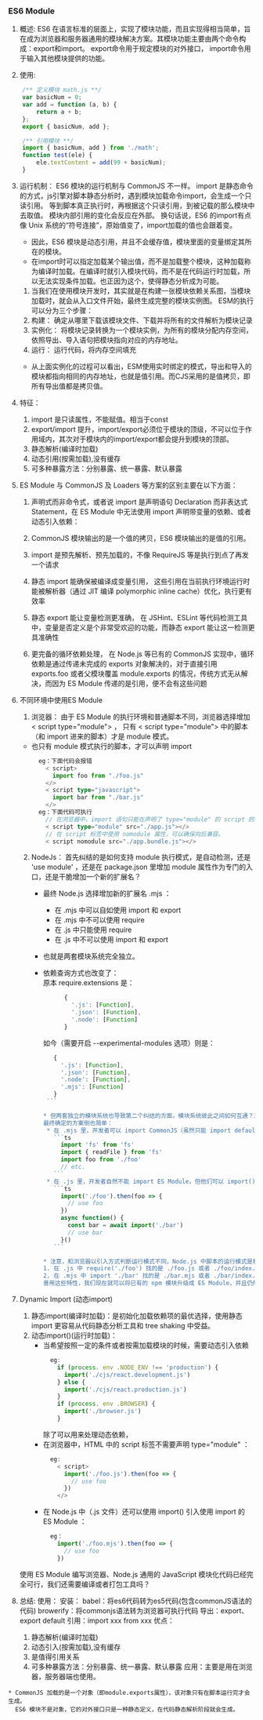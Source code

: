 ### ES6 Module
  1. 概述:
    ES6 在语言标准的层面上，实现了模块功能，而且实现得相当简单，旨在成为浏览器和服务器通用的模块解决方案。其模块功能主要由两个命令构成：export和import。
      export命令用于规定模块的对外接口，
      import命令用于输入其他模块提供的功能。

  2. 使用: 
  ```ts
      /** 定义模块 math.js **/
      var basicNum = 0;
      var add = function (a, b) {
          return a + b;
      };
      export { basicNum, add };

      /** 引用模块 **/
      import { basicNum, add } from './math';
      function test(ele) {
          ele.textContent = add(99 + basicNum);
      }
  ```

  3. 运行机制：
    ES6 模块的运行机制与 CommonJS 不一样。
      import 是静态命令的方式，js引擎对脚本静态分析时，遇到模块加载命令import，会生成一个只读引用。
      等到脚本真正执行时，再根据这个只读引用，到被记载的那么模块中去取值。
      模块内部引用的变化会反应在外部。
      换句话说，ES6 的import有点像 Unix 系统的“符号连接”，原始值变了，import加载的值也会跟着变。 
      * 因此，ES6 模块是动态引用，并且不会缓存值，模块里面的变量绑定其所在的模块。
      * 在import时可以指定加载某个输出值，而不是加载整个模块，这种加载称为编译时加载。在编译时就引入模块代码，而不是在代码运行时加载，所以无法实现条件加载。也正因为这个，使得静态分析成为可能。
      <!-- 链接：https://juejin.cn/post/6844903576309858318 -->
      
      1. 当我们在使用模块开发时，其实就是在构建一张模块依赖关系图，当模块加载时，就会从入口文件开始，最终生成完整的模块实例图。
        ESM的执行可以分为三个步骤：
        1. 构建： 确定从哪里下载该模块文件、下载并将所有的文件解析为模块记录
        2. 实例化： 将模块记录转换为一个模块实例，为所有的模块分配内存空间，依照导出、导入语句把模块指向对应的内存地址。
        3. 运行： 运行代码，将内存空间填充
      * 从上面实例化的过程可以看出，ESM使用实时绑定的模式，导出和导入的模块都指向相同的内存地址，也就是值引用。而CJS采用的是值拷贝，即所有导出值都是拷贝值。

          <!-- 链接：https://juejin.cn/post/7064853960636989454 -->
  4. 特征：
      1. import 是只读属性，不能赋值。相当于const
      2. export/import 提升，import/export必须位于模块的顶级，不可以位于作用域内，其次对于模块内的import/export都会提升到模块的顶部。
      3. 静态解析(编译时加载)
      4. 动态引用(按需加载),没有缓存
      5. 可多种暴露方法：分别暴露、统一暴露、默认暴露
      <!-- 链接：https://juejin.cn/post/6977604469794013197 -->

  4. ES Module 与 CommonJS 及 Loaders 等方案的区别主要在以下方面：
      1. 声明式而非命令式，或者说 import 是声明语句 Declaration 而非表达式 Statement，在 ES Module 中无法使用 import 声明带变量的依赖、或者动态引入依赖：
        1. CommonJS 模块输出的是一个值的拷贝，ES6 模块输出的是值的引用。
        2. import 是预先解析、预先加载的，不像 RequireJS 等是执行到点了再发一个请求

      1. 静态 import 能确保被编译成变量引用，
          这些引用在当前执行环境运行时能被解析器（通过 JIT 编译 polymorphic inline cache）优化，执行更有效率
      2. 静态 export 能让变量检测更准确，
          在 JSHint、ESLint 等代码检测工具中，变量是否定义是个非常受欢迎的功能，而静态 export 能让这一检测更具准确性
      3. 更完备的循环依赖处理，
          在 Node.js 等已有的 CommonJS 实现中，循环依赖是通过传递未完成的 exports 对象解决的，对于直接引用 exports.foo 或者父模块覆盖 module.exports 的情况，传统方式无从解决，而因为 ES Module 传递的是引用，便不会有这些问题
      <!-- 链接：https://juejin.cn/post/6844904056847073293 -->

  5. 不同环境中使用ES Module
      1. 浏览器：
        由于 ES Module 的执行环境和普通脚本不同，浏览器选择增加 < script type="module"> ，
        只有 < script type="module"> 中的脚本（和 import 进来的脚本）才是 module 模式。
        * 也只有 module 模式执行的脚本，才可以声明 import 
          ```ts
            eg：下面代码会报错
              < script>
                import foo from "./foo.js"
              </>
              < script type="javascript">
                import bar from "./bar.js"
              </> 
            eg：下面代码可执行
              // 在浏览器中，import 语句只能在声明了 type="module" 的 script 的标签中使用。
              < script type="module" src="./app.js"></>
              // 在 script 标签中使用 nomodule 属性，可以确保向后兼容。
              < script nomodule src="./app.bundle.js"></> 
          ```

      2. NodeJs：
          首先纠结的是如何支持 module 执行模式，是自动检测，还是 'use module' ，还是在 package.json 里增加 module 属性作为专门的入口，还是干脆增加一个新的扩展名？
          * 最终 Node.js 选择增加新的扩展名 .mjs ：
            * 在 .mjs 中可以自如使用 import 和 export
            * 在 .mjs 中不可以使用 require
            * 在 .js 中只能使用 require
            * 在 .js 中不可以使用 import 和 export
          * 也就是两套模块系统完全独立。

          * 依赖查询方式也改变了：  
            原本 require.extensions 是：
            ```ts
                  { 
                    '.js': [Function],
                    '.json': [Function],
                    '.node': [Function] 
                  }
            ```
            如今（需要开启 --experimental-modules 选项）则是：
               ```ts
                  { 
                    '.js': [Function],
                    '.json': [Function],
                    '.node': [Function],
                    '.mjs': [Function] 
                  } 
                ```
            
            * 但两套独立的模块系统也导致第二个纠结的方面，模块系统彼此之间如何互通？对浏览器来说这不是问题，但对 Node.js 来说，npm 中海量的 CommonJS 模块是它不得不考虑的。
              最终确定的方案倒也简单：
                * 在 .mjs 里，开发者可以 import CommonJS（虽然只能 import default）：
                  ```ts 
                    import 'fs' from 'fs'
                    import { readFile } from 'fs'
                    import foo from './foo'
                    // etc. 
                  ```
                * 在 .js 里，开发者自然不能 import ES Module，但他们可以 import() ：
                  ```ts 
                    import('./foo').then(foo => {
                      // use foo
                    })
                    async function() {
                      const bar = await import('./bar')
                      // use bar
                    }() 
                  ```

            * 注意，和浏览器以引入方式判断运行模式不同，Node.js 中脚本的运行模式是和扩展名绑定的。也就是说，依赖的查找方式会有所不同：
              1. 在 .js 中 require('./foo') 找的是 ./foo.js 或者 ./foo/index.js
              2. 在 .mjs 中 import './bar' 找的是 ./bar.mjs 或者 ./bar/index.mjs
            善用这些特性，我们现在就可以将已有的 npm 模块升级成 ES Module，并且仍然支持 CommonJS 方式。

  6. Dynamic Import (动态import)
      1. 静态import(编译时加载)：是初始化加载依赖项的最优选择，使用静态 import 更容易从代码静态分析工具和 tree shaking 中受益。
      2. 动态import()(运行时加载)：
          * 当希望按照一定的条件或者按需加载模块的时候，需要动态引入依赖
            ```ts 
              eg:
                if (process. env .NODE_ENV !== 'production') {
                  import('./cjs/react.development.js')
                } else {
                  import('./cjs/react.production.js')
                }
                if (process. env .BROWSER) {
                  import('./browser.js')
                } 
            ```
            除了可以用来处理动态依赖，
          * 在浏览器中，HTML 中的 script 标签不需要声明 type="module" ：
            ```ts 
              eg:
                < script>
                  import('./foo.js').then(foo => {
                    // use foo
                  })
                </> 
            ```
          * 在 Node.js 中（.js 文件）还可以使用 import() 引入使用 import 的 ES Module ：
              ```ts 
                eg：
                  import('./foo.mjs').then(foo => {
                    // use foo
                  }) 
              ```
      使用 ES Module 编写浏览器、Node.js 通用的 JavaScript 模块化代码已经完全可行，我们还需要编译或者打包工具吗？
        <!-- 详情见 《Modules概要.md》篇， #### 经典面试题 第5点。 -->

  7. 总结:
    使用：
      安装：
        babel：将es6代码转为es5代码(包含commonJS语法的代码)
        browerify：将commonjs语法转为浏览器可执行代码
      导出：export、export default
      引用：import xxx from xxx
    优点：
      1. 静态解析(编译时加载)
      2. 动态引入(按需加载),没有缓存
      3. 是值得引用关系
      4. 可多种暴露方法：分别暴露、统一暴露、默认暴露
    应用：主要是用在浏览器，服务器端也使用。

    * CommonJS 加载的是一个对象（即module.exports属性），该对象只有在脚本运行完才会生成。
      ES6 模块不是对象，它的对外接口只是一种静态定义，在代码静态解析阶段就会生成。